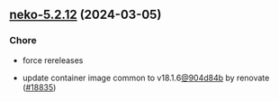 

## [neko-5.2.12](https://github.com/truecharts/charts/compare/neko-5.2.10...neko-5.2.12) (2024-03-05)

### Chore



- force rereleases

- update container image common to v18.1.6[@904d84b](https://github.com/904d84b) by renovate ([#18835](https://github.com/truecharts/charts/issues/18835))